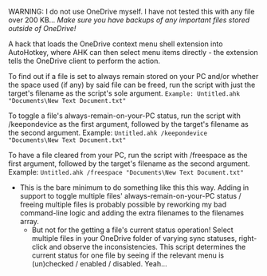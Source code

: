 WARNING: I do not use OneDrive myself. I have not tested this with any file over 200 KB... *Make sure you have backups of any important files stored outside of OneDrive!*

A hack that loads the OneDrive context menu shell extension into AutoHotkey, where AHK can then select menu items directly - the extension tells the OneDrive client to perform the action.

To find out if a file is set to always remain stored on your PC and/or whether the space used (if any) by said file can be freed, run the script with just the target's filename as the script's sole argument. `Example: Untitled.ahk "Documents\New Text Document.txt"`

To toggle a file's always-remain-on-your-PC status, run the script with /keepondevice as the first argument, followed by the target's filename as the second argument. Example: `Untitled.ahk /keepondevice "Documents\New Text Document.txt"`

To have a file cleared from your PC, run the script with /freespace as the first argument, followed by the target's filename as the second argument. Example: `Untitled.ahk /freespace "Documents\New Text Document.txt"`

* This is the bare minimum to do something like this this way. Adding in support to toggle multiple files' always-remain-on-your-PC status / freeing multiple files is probably possible by reworking my bad command-line logic and adding the extra filenames to the filenames array.
    * But not for the getting a file's current status operation! Select multiple files in your OneDrive folder of varying sync statuses, right-click and observe the inconsistencies. This script determines the current status for one file by seeing if the relevant menu is (un)checked / enabled / disabled. Yeah...
